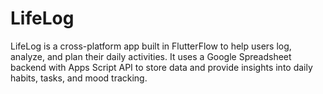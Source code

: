 # LifeLog
LifeLog is a cross-platform app built in FlutterFlow to help users log, analyze, and plan their daily activities. It uses a Google Spreadsheet backend with Apps Script API to store data and provide insights into daily habits, tasks, and mood tracking.
